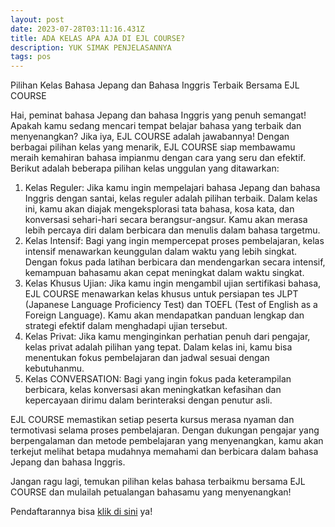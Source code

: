 ```yaml
---
layout: post
date: 2023-07-28T03:11:16.431Z
title: ADA KELAS APA AJA DI EJL COURSE?
description: YUK SIMAK PENJELASANNYA
tags: pos
---
```

Pilihan Kelas Bahasa Jepang dan Bahasa Inggris Terbaik Bersama EJL COURSE

Hai, peminat bahasa Jepang dan bahasa Inggris yang penuh semangat! Apakah kamu sedang mencari tempat belajar bahasa yang terbaik dan menyenangkan? Jika iya, EJL COURSE adalah jawabannya! Dengan berbagai pilihan kelas yang menarik, EJL COURSE siap membawamu meraih kemahiran bahasa impianmu dengan cara yang seru dan efektif. Berikut adalah beberapa pilihan kelas unggulan yang ditawarkan:

1. Kelas Reguler: Jika kamu ingin mempelajari bahasa Jepang dan bahasa Inggris dengan santai, kelas reguler adalah pilihan terbaik. Dalam kelas ini, kamu akan diajak mengeksplorasi tata bahasa, kosa kata, dan konversasi sehari-hari secara berangsur-angsur. Kamu akan merasa lebih percaya diri dalam berbicara dan menulis dalam bahasa targetmu.
2. Kelas Intensif: Bagi yang ingin mempercepat proses pembelajaran, kelas intensif menawarkan keunggulan dalam waktu yang lebih singkat. Dengan fokus pada latihan berbicara dan mendengarkan secara intensif, kemampuan bahasamu akan cepat meningkat dalam waktu singkat.
3. Kelas Khusus Ujian: Jika kamu ingin mengambil ujian sertifikasi bahasa, EJL COURSE menawarkan kelas khusus untuk persiapan tes JLPT (Japanese Language Proficiency Test) dan TOEFL (Test of English as a Foreign Language). Kamu akan mendapatkan panduan lengkap dan strategi efektif dalam menghadapi ujian tersebut.
4. Kelas Privat: Jika kamu menginginkan perhatian penuh dari pengajar, kelas privat adalah pilihan yang tepat. Dalam kelas ini, kamu bisa menentukan fokus pembelajaran dan jadwal sesuai dengan kebutuhanmu.
5. Kelas CONVERSATION: Bagi yang ingin fokus pada keterampilan berbicara, kelas konversasi akan meningkatkan kefasihan dan kepercayaan dirimu dalam berinteraksi dengan penutur asli.

EJL COURSE memastikan setiap peserta kursus merasa nyaman dan termotivasi selama proses pembelajaran. Dengan dukungan pengajar yang berpengalaman dan metode pembelajaran yang menyenangkan, kamu akan terkejut melihat betapa mudahnya memahami dan berbicara dalam bahasa Jepang dan bahasa Inggris.

Jangan ragu lagi, temukan pilihan kelas bahasa terbaikmu bersama EJL COURSE dan mulailah petualangan bahasamu yang menyenangkan!

P﻿endaftarannya bisa [klik di sini](https://linktr.ee/ejlcourse.id) ya!
